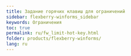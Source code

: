 ```yaml
---
title: Задание горячих клавиш для ограничений
sidebar: flexberry-winforms_sidebar
keywords: Ограничения
toc: true
permalink: ru/fw_limit-hot-key.html
folder: products/flexberry-winforms/
lang: ru
---
```

